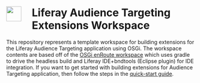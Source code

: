 <h1><img src="https://www.liferay.com/marketplace/-/mp/asset/icon/46520000?p_p_cacheability=cacheLevelPage" witdh=40px style="float:left;margin: 0 1em 1em 0;width:40px">
Liferay Audience Targeting Extensions Workspace</h1>

This repository represents a template workspace for building extensions for the Liferay Audience Targeting application using OSGi.
The workspace contents are based off of the [OSGi enRoute workspace][1] which uses gradle to drive the headless build and Liferay IDE+bndtools (Eclipse plugin) for IDE integration.
If you want to get started with building extensions for Audience Targeting application, then follow the steps in the [quick-start guide][2].


[1]: http://enroute.osgi.org/
[2]: https://dev.liferay.com/develop/tutorials/-/knowledge_base/6-2/extending-the-audience-targeting-application-0
